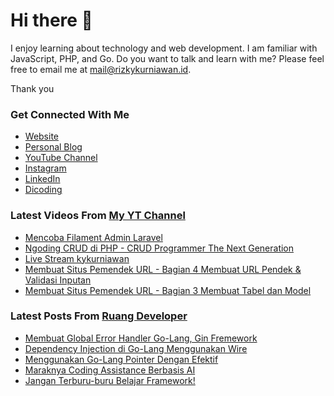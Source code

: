 # Hi there 👋

I enjoy learning about technology and web development. I am familiar with JavaScript, PHP, and Go. Do you want to talk and learn with me? Please feel free to email me at mail@rizkykurniawan.id.

Thank you

### Get Connected With Me
- [Website](https://www.rizkykurniawan.id)
- [Personal Blog](https://kykurniawan.com)
- [YouTube Channel](https://www.youtube.com/kykurniawan)
- [Instagram](https://instagram.com/qwertykurniawan)
- [LinkedIn](https://www.linkedin.com/in/kykurniawan/)
- [Dicoding](https://www.dicoding.com/users/rizkykurniawan)

### Latest Videos From [My YT Channel](https://www.youtube.com/kykurniawan)
<!-- YOUTUBE:START -->
- [Mencoba Filament Admin Laravel](https://www.youtube.com/watch?v=I2gtdn-S9h8)
- [Ngoding CRUD di PHP -  CRUD Programmer The Next Generation](https://www.youtube.com/watch?v=vr0OO-IQ4w4)
- [Live Stream kykurniawan](https://www.youtube.com/watch?v=ZBXi38TEhus)
- [Membuat Situs Pemendek URL - Bagian 4 Membuat URL Pendek &amp; Validasi Inputan](https://www.youtube.com/watch?v=zmLwSpuMzKY)
- [Membuat Situs Pemendek URL - Bagian 3 Membuat Tabel dan Model](https://www.youtube.com/watch?v=YPmMm17XQDc)
<!-- YOUTUBE:END -->

### Latest Posts From [Ruang Developer](https://www.ruangdeveloper.com)
<!-- RUANGDEVELOPER:START -->
- [Membuat Global Error Handler Go-Lang, Gin Fremework](https://blog.ruangdeveloper.com/membuat-global-error-handler-go-gin/)
- [Dependency Injection di Go-Lang Menggunakan Wire](https://blog.ruangdeveloper.com/dependency-injection-di-go-lang-menggunakan-wire/)
- [Menggunakan Go-Lang Pointer Dengan Efektif](https://blog.ruangdeveloper.com/menggunakan-go-lang-pointer-dengan-efektif/)
- [Maraknya Coding Assistance Berbasis AI](https://blog.ruangdeveloper.com/maraknya-coding-assistance-berbasis-ai/)
- [Jangan Terburu-buru Belajar Framework!](https://blog.ruangdeveloper.com/jangan-terburu-buru-belajar-framework/)
<!-- RUANGDEVELOPER:END -->

